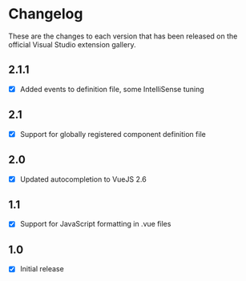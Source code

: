 # Changelog

These are the changes to each version that has been released
on the official Visual Studio extension gallery.

## 2.1.1
 - [x] Added events to definition file, some IntelliSense tuning

## 2.1
 - [x] Support for globally registered component definition file

## 2.0
 - [x] Updated autocompletion to VueJS 2.6

## 1.1
 - [x] Support for JavaScript formatting in .vue files

## 1.0

- [x] Initial release